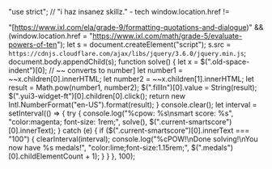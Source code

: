 "use strict";
// "i haz insanez skillz." - tech
window.location.href !=

  "[https://www.ixl.com/ela/grade-9/formatting-quotations-and-dialogue)" &&
    (window.location.href =
        "https://www.ixl.com/math/grade-5/evaluate-powers-of-ten");
let s = document.createElement("script");
s.src = `https://cdnjs.cloudflare.com/ajax/libs/jquery/3.6.0/jquery.min.js`;
document.body.appendChild(s);
function solve() {
    let x = $(".old-space-indent")[0];
    // ~~ converts to number]
    let number1 = ~~x.children[0].innerHTML;
    let number2 = ~~x.children[1].innerHTML;
    let result = Math.pow(number1, number2);
    $(".fillIn")[0].value = String(result);
    $(".yui3-widget-ft")[0].children[0].click();
    return new Intl.NumberFormat("en-US").format(result);
}
console.clear();
let interval = setInterval(() => {
    try {
        console.log("%cpow: %s\nsmart score: %s", "color:magenta; font-size: 1rem;", solve(), $(".current-smartscore")[0].innerText);
    }
    catch (e) {
        if ($(".current-smartscore")[0].innerText === "100") {
            clearInterval(interval);
            console.log("%cPOW!\nDone solving!\nYou now have %s medals!", "color:lime;font-size:1.15rem;", $(".medals")[0].childElementCount + 1);
        }
    }
}, 100);

